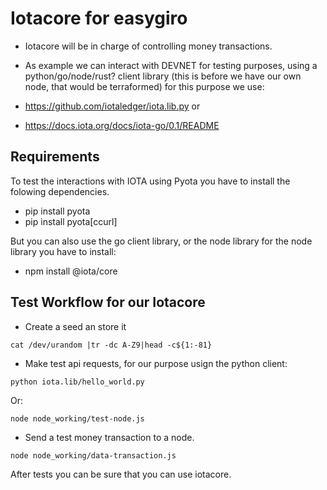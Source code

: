 # Iotacore for easygiro


* Iotacore will be in charge of controlling money transactions. 

* As example we can interact with DEVNET for testing purposes, using a python/go/node/rust? client library 
(this is before we have our own node, that would be terraformed) for this purpose 
we use: 
* https://github.com/iotaledger/iota.lib.py or 
* https://docs.iota.org/docs/iota-go/0.1/README


## Requirements 

To test the interactions with IOTA using Pyota you have to install
the folowing dependencies. 

* pip install pyota
* pip install pyota[ccurl]

But you can also use the go client library, or the node library
for the node library you have to install:

* npm install @iota/core


## Test Workflow for our Iotacore 

* Create a seed an store it

```
cat /dev/urandom |tr -dc A-Z9|head -c${1:-81} 
```
* Make test api requests, for our purpose usign the python client:
```
python iota.lib/hello_world.py
```
Or: 

```
node node_working/test-node.js
```

* Send a test money transaction to a node. 

```
node node_working/data-transaction.js
```

After tests you can be sure that you can use iotacore. 
